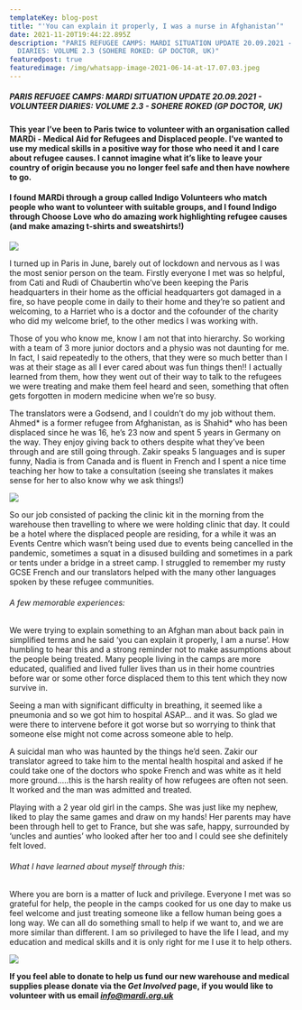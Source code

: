 ```yaml
---
templateKey: blog-post
title: "'You can explain it properly, I was a nurse in Afghanistan’"
date: 2021-11-20T19:44:22.895Z
description: "PARIS REFUGEE CAMPS: MARDI SITUATION UPDATE 20.09.2021 - VOLUNTEER
  DIARIES: VOLUME 2.3 (SOHERE ROKED: GP DOCTOR, UK)"
featuredpost: true
featuredimage: /img/whatsapp-image-2021-06-14-at-17.07.03.jpeg
---
```

##### PARIS REFUGEE CAMPS: MARDI SITUATION UPDATE 20.09.2021 - VOLUNTEER DIARIES: VOLUME 2.3 - SOHERE ROKED (GP DOCTOR, UK)

#### This year I’ve been to Paris twice to volunteer with an organisation called MARDi - Medical Aid for Refugees and Displaced people. I’ve wanted to use my medical skills in a positive way for those who need it and I care about refugee causes. I cannot imagine what it’s like to leave your country of origin because you no longer feel safe and then have nowhere to go.

#### I found MARDi through a group called Indigo Volunteers who match people who want to volunteer with suitable groups, and I found Indigo through Choose Love who do amazing work highlighting refugee causes (and make amazing t-shirts and sweatshirts!)

![](/img/whatsapp-image-2021-06-14-at-17.07.03.jpeg)

I turned up in Paris in June, barely out of lockdown and nervous as I was the most senior person on the team. Firstly everyone I met was so helpful, from Cati and Rudi of Chaubertin who’ve been keeping the Paris headquarters in their home as the official headquarters got damaged in a fire, so have people come in daily to their home and they’re so patient and welcoming, to a Harriet who is a doctor and the cofounder of the charity who did my welcome brief, to the other medics I was working with.

Those of you who know me, know I am not that into hierarchy. So working with a team of 3 more junior doctors and a physio was not daunting for me. In fact, I said repeatedly to the others, that they were so much better than I was at their stage as all I ever cared about was fun things then!! I actually learned from them, how they went out of their way to talk to the refugees we were treating and make them feel heard and seen, something that often gets forgotten in modern medicine when we’re so busy.

The translators were a Godsend, and I couldn’t do my job without them. Ahmed\* is a former refugee from Afghanistan, as is Shahid\* who has been displaced since he was 16, he’s 23 now and spent 5 years in Germany on the way. They enjoy giving back to others despite what they’ve been through and are still going through. Zakir speaks 5 languages and is super funny, Nadia is from Canada and is fluent in French and I spent a nice time teaching her how to take a consultation (seeing she translates it makes sense for her to also know why we ask things!)

![](/img/whatsapp-image-2021-06-14-at-17.06.04.jpeg)

So our job consisted of packing the clinic kit in the morning from the warehouse then travelling to where we were holding clinic that day. It could be a hotel where the displaced people are residing, for a while it was an Events Centre which wasn’t being used due to events being cancelled in the pandemic, sometimes a squat in a disused building and sometimes in a park or tents under a bridge in a street camp. I struggled to remember my rusty GCSE French and our translators helped with the many other languages spoken by these refugee communities.

###### A few memorable experiences:

We were trying to explain something to an Afghan man about back pain in simplified terms and he said ‘you can explain it properly, I am a nurse’. How humbling to hear this and a strong reminder not to make assumptions about the people being treated. Many people living in the camps are more educated, qualified and lived fuller lives than us in their home countries before war or some other force displaced them to this tent which they now survive in.

Seeing a man with significant difficulty in breathing, it seemed like a pneumonia and so we got him to hospital ASAP… and it was. So glad we were there to intervene before it got worse but so worrying to think that someone else might not come across someone able to help.

A suicidal man who was haunted by the things he’d seen. Zakir our translator agreed to take him to the mental health hospital and asked if he could take one of the doctors who spoke French and was white as it held more ground…..this is the harsh reality of how refugees are often not seen. It worked and the man was admitted and treated.

Playing with a 2 year old girl in the camps. She was just like my nephew, liked to play the same games and draw on my hands! Her parents may have been through hell to get to France, but she was safe, happy, surrounded by ‘uncles and aunties’ who looked after her too and I could see she definitely felt loved.

###### What I have learned about myself through this: 

Where you are born is a matter of luck and privilege. Everyone I met was so grateful for help, the people in the camps cooked for us one day to make us feel welcome and just treating someone like a fellow human being goes a long way. We can all do something small to help if we want to, and we are more similar than different. I am so privileged to have the life I lead, and my education and medical skills and it is only right for me I use it to help others.

![](/img/whatsapp-image-2021-06-18-at-16.48.32.jpeg)

**If you feel able to donate to help us fund our new warehouse and medical supplies please donate via the *Get Involved* page, if you would like to volunteer with us email *info@mardi.org.uk***